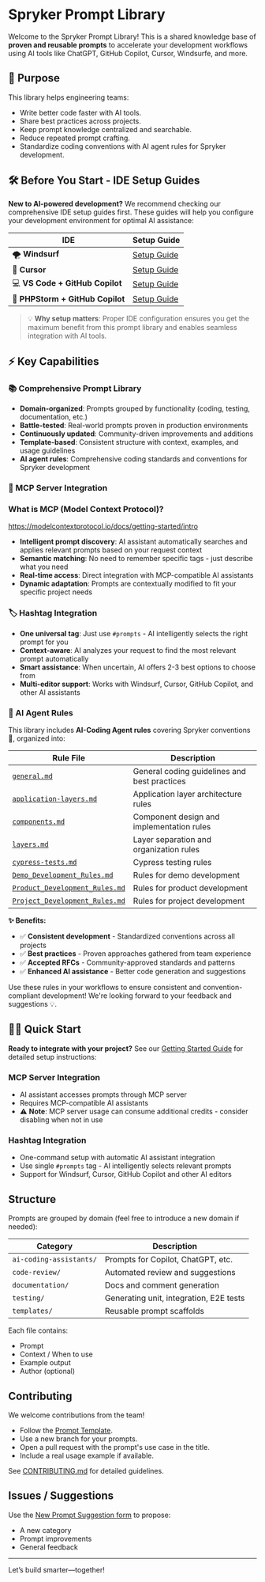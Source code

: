 # Spryker Prompt Library

Welcome to the Spryker Prompt Library! This is a shared knowledge base of **proven and reusable prompts** to accelerate your development workflows using AI tools like ChatGPT, GitHub Copilot, Cursor, Windsurfe, and more.

## 🚀 Purpose

This library helps engineering teams:
- Write better code faster with AI tools.
- Share best practices across projects.
- Keep prompt knowledge centralized and searchable.
- Reduce repeated prompt crafting.
- Standardize coding conventions with AI agent rules for Spryker development.

## 🛠️ Before You Start - IDE Setup Guides

**New to AI-powered development?** We recommend checking our comprehensive IDE setup guides first. These guides will help you configure your development environment for optimal AI assistance:

| IDE | Setup Guide |
|-----|-------------|
| 🌪️ **Windsurf** | [Setup Guide](tools_setup/windsurf-setup.md) |
| 🎯 **Cursor** | [Setup Guide](tools_setup/cursor-setup.md) |
| 💻 **VS Code + GitHub Copilot** | [Setup Guide](tools_setup/vscode-setup.md) |
| 🧠 **PHPStorm + GitHub Copilot** | [Setup Guide](tools_setup/phpstorm-setup.md) |

> 💡 **Why setup matters**: Proper IDE configuration ensures you get the maximum benefit from this prompt library and enables seamless integration with AI tools.

## ⚡ Key Capabilities

### 📚 Comprehensive Prompt Library
- **Domain-organized**: Prompts grouped by functionality (coding, testing, documentation, etc.)
- **Battle-tested**: Real-world prompts proven in production environments
- **Continuously updated**: Community-driven improvements and additions
- **Template-based**: Consistent structure with context, examples, and usage guidelines
- **AI agent rules**: Comprehensive coding standards and conventions for Spryker development

### 🔌 MCP Server Integration

### What is MCP (Model Context Protocol)?
https://modelcontextprotocol.io/docs/getting-started/intro

- **Intelligent prompt discovery**: AI assistant automatically searches and applies relevant prompts based on your request context
- **Semantic matching**: No need to remember specific tags - just describe what you need
- **Real-time access**: Direct integration with MCP-compatible AI assistants
- **Dynamic adaptation**: Prompts are contextually modified to fit your specific project needs

### 🏷️ Hashtag Integration
- **One universal tag**: Just use `#prompts` - AI intelligently selects the right prompt for you
- **Context-aware**: AI analyzes your request to find the most relevant prompt automatically
- **Smart assistance**: When uncertain, AI offers 2-3 best options to choose from
- **Multi-editor support**: Works with Windsurf, Cursor, GitHub Copilot, and other AI assistants

### 🤖 AI Agent Rules
This library includes **AI-Coding Agent rules** covering Spryker conventions 📜, organized into:

| Rule File | Description |
|-----------|-------------|
| [`general.md`](rules/shared/general.md) | General coding guidelines and best practices |
| [`application-layers.md`](rules/shared/application-layers.md) | Application layer architecture rules |
| [`components.md`](rules/shared/components.md) | Component design and implementation rules |
| [`layers.md`](rules/shared/layers.md) | Layer separation and organization rules |
| [`cypress-tests.md`](rules/cypress/cypress-tests.md) | Cypress testing rules |
| [`Demo_Development_Rules.md`](rules/RFC/Demo_Development_Rules.md) | Rules for demo development |
| [`Product_Development_Rules.md`](rules/RFC/Product_Development_Rules.md) | Rules for product development |
| [`Project_Development_Rules.md`](rules/RFC/Project_Development_Rules.md) | Rules for project development |


**✨ Benefits:**
- ✅ **Consistent development** - Standardized conventions across all projects
- ✅ **Best practices** - Proven approaches gathered from team experience
- ✅ **Accepted RFCs** - Community-approved standards and patterns
- ✅ **Enhanced AI assistance** - Better code generation and suggestions

Use these rules in your workflows to ensure consistent and convention-compliant development! We're looking forward to your feedback and suggestions 💡.

## 🏃‍♂️ Quick Start

**Ready to integrate with your project?** See our [Getting Started Guide](GETTING_STARTED.md) for detailed setup instructions:

### MCP Server Integration
- AI assistant accesses prompts through MCP server
- Requires MCP-compatible AI assistants
- ⚠️ **Note**: MCP server usage can consume additional credits - consider disabling when not in use

### Hashtag Integration
- One-command setup with automatic AI assistant integration
- Use single `#prompts` tag - AI intelligently selects relevant prompts
- Support for Windsurf, Cursor, GitHub Copilot and other AI editors

## Structure

Prompts are grouped by domain (feel free to introduce a new domain if needed):

| Category        | Description                                 |
|----------------|---------------------------------------------|
| `ai-coding-assistants/` | Prompts for Copilot, ChatGPT, etc. |
| `code-review/`          | Automated review and suggestions   |
| `documentation/`        | Docs and comment generation        |
| `testing/`              | Generating unit, integration, E2E tests |
| `templates/`            | Reusable prompt scaffolds          |

Each file contains:
- Prompt
- Context / When to use
- Example output
- Author (optional)

## Contributing

We welcome contributions from the team!

- Follow the [Prompt Template](prompts/templates/prompt-template.md).
- Use a new branch for your prompts.
- Open a pull request with the prompt's use case in the title.
- Include a real usage example if available.

See [CONTRIBUTING.md](CONTRIBUTING.md) for detailed guidelines.

## Issues / Suggestions

Use the [New Prompt Suggestion form](../../issues/new?template=new_prompt_suggestion.yml) to propose:
- A new category
- Prompt improvements
- General feedback

---

Let’s build smarter—together!

